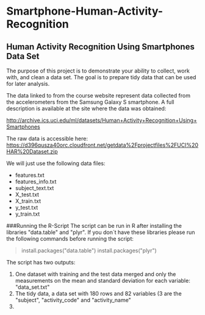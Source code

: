 Smartphone-Human-Activity-Recognition
=====================================

Human Activity Recognition Using Smartphones Data Set
-----------------------------------------------------

The purpose of this project is to demonstrate your ability to collect, work with, and clean a data set. The goal is to prepare tidy data that can be used for later analysis. 

The data linked to from the course website represent data collected from the accelerometers from the Samsung Galaxy S smartphone. A full description is available at the site where the data was obtained: 

http://archive.ics.uci.edu/ml/datasets/Human+Activity+Recognition+Using+Smartphones 

The raw data is accessible here: https://d396qusza40orc.cloudfront.net/getdata%2Fprojectfiles%2FUCI%20HAR%20Dataset.zip 

We will just use the following data files: 
- features.txt
- features_info.txt
- subject_text.txt
- X_test.txt
- X_train.txt
- y_test.txt
- y_train.txt

###Running the R-Script
The script can be run in R after installing the libraries "data.table" and "plyr". If you don´t have these libraries please run the following commands before running the script:
> install.packages("data.table")
> install.packages("plyr")

The script has two outputs:
1. One dataset with training and the test data merged and only the measurements on the mean and standard deviation for each variable: "data_set.txt"
2. The tidy data, a data set with 180 rows and 82 variables (3 are the "subject", "activity_code" and "activity_name"
3. 
